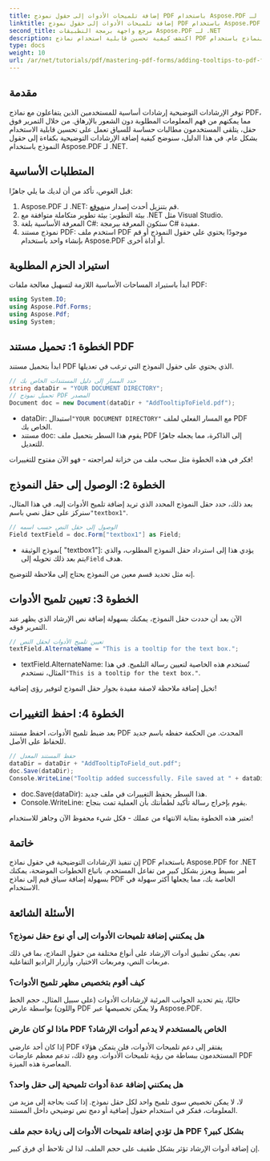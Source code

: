 ```yaml
---
title: إضافة تلميحات الأدوات إلى حقول نموذج PDF باستخدام Aspose.PDF لـ .NET
linktitle: إضافة تلميحات الأدوات إلى حقول نموذج PDF باستخدام Aspose.PDF لـ .NET
second_title: مرجع واجهة برمجة التطبيقات Aspose.PDF لـ .NET
description: اكتشف كيفية تحسين قابلية استخدام نماذج PDF الخاصة بك عن طريق إضافة تلميحات أدوات مفيدة إلى حقول النماذج باستخدام Aspose.PDF for .NET. يرشدك هذا الدليل خطوة بخطوة خلال العملية.
type: docs
weight: 10
url: /ar/net/tutorials/pdf/mastering-pdf-forms/adding-tooltips-to-pdf-form-fields/
---
```

## مقدمة

توفر الإرشادات التوضيحية إرشادات أساسية للمستخدمين الذين يتفاعلون مع نماذج PDF، مما يمكنهم من فهم المعلومات المطلوبة دون الشعور بالإرهاق. من خلال التمرير فوق حقل، يتلقى المستخدمون مطالبات حساسة للسياق تعمل على تحسين قابلية الاستخدام بشكل عام. في هذا الدليل، سنوضح كيفية إضافة الإرشادات التوضيحية بكفاءة إلى حقول النموذج باستخدام Aspose.PDF لـ .NET.

## المتطلبات الأساسية

قبل الغوص، تأكد من أن لديك ما يلي جاهزًا:

1.  Aspose.PDF لـ .NET: قم بتنزيل أحدث إصدار من[موقع](https://releases.aspose.com/pdf/net/).
2. بيئة التطوير: بيئة تطوير متكاملة متوافقة مع .NET مثل Visual Studio.
3. المعرفة الأساسية بلغة C#: ستكون المعرفة ببرمجة C# مفيدة.
4. نموذج مستند PDF: استخدم ملف PDF موجودًا يحتوي على حقول النموذج أو قم بإنشاء واحد باستخدام Aspose.PDF أو أداة أخرى.

## استيراد الحزم المطلوبة

ابدأ باستيراد المساحات الأساسية اللازمة لتسهيل معالجة ملفات PDF:

```csharp
using System.IO;
using Aspose.Pdf.Forms;
using Aspose.Pdf;
using System;
```

## الخطوة 1: تحميل مستند PDF

ابدأ بتحميل مستند PDF الذي يحتوي على حقول النموذج التي ترغب في تعديلها.

```csharp
// حدد المسار إلى دليل المستندات الخاص بك
string dataDir = "YOUR DOCUMENT DIRECTORY";
// تحميل نموذج PDF المصدر
Document doc = new Document(dataDir + "AddTooltipToField.pdf");
```

-  dataDir: استبدال`"YOUR DOCUMENT DIRECTORY"` مع المسار الفعلي لملف PDF الخاص بك.
- مستند doc: يقوم هذا السطر بتحميل ملف PDF إلى الذاكرة، مما يجعله جاهزًا للتعديل.

فكر في هذه الخطوة مثل سحب ملف من خزانة لمراجعته - فهو الآن مفتوح للتغييرات!

## الخطوة 2: الوصول إلى حقل النموذج

 بعد ذلك، حدد حقل النموذج المحدد الذي تريد إضافة تلميح الأدوات إليه. في هذا المثال، سنركز على حقل نصي باسم`"textbox1"`.

```csharp
// الوصول إلى حقل النص حسب اسمه
Field textField = doc.Form["textbox1"] as Field;
```

- نموذج الوثيقة[ "textbox1"]: يؤدي هذا إلى استرداد حقل النموذج المطلوب، والذي يتم بعد ذلك تحويله إلى`Field` هدف. 

إنه مثل تحديد قسم معين من النموذج يحتاج إلى ملاحظة للتوضيح.

## الخطوة 3: تعيين تلميح الأدوات

الآن بعد أن حددت حقل النموذج، يمكنك بسهولة إضافة نص الإرشاد الذي يظهر عند التمرير فوقه.

```csharp
// تعيين تلميح الأدوات لحقل النص
textField.AlternateName = "This is a tooltip for the text box.";
```

-  textField.AlternateName: تُستخدم هذه الخاصية لتعيين رسالة التلميح. في هذا المثال، نستخدم`"This is a tooltip for the text box."`.

تخيل إضافة ملاحظة لاصقة مفيدة بجوار حقل النموذج لتوفير رؤى إضافية!

## الخطوة 4: احفظ التغييرات

بعد ضبط تلميح الأدوات، احفظ مستند PDF المحدث. من الحكمة حفظه باسم جديد للحفاظ على الأصل.

```csharp
// حفظ المستند المعدل
dataDir = dataDir + "AddTooltipToField_out.pdf";
doc.Save(dataDir);
Console.WriteLine("Tooltip added successfully. File saved at " + dataDir);
```

- doc.Save(dataDir): هذا السطر يحفظ التغييرات في ملف جديد.
- Console.WriteLine: يقوم بإخراج رسالة تأكيد لطمأنتك بأن العملية تمت بنجاح.

تعتبر هذه الخطوة بمثابة الانتهاء من عملك - فكل شيء محفوظ الآن وجاهز للاستخدام!

## خاتمة

إن تنفيذ الإرشادات التوضيحية في حقول نماذج PDF باستخدام Aspose.PDF for .NET أمر بسيط ويعزز بشكل كبير من تفاعل المستخدم. باتباع الخطوات الموضحة، يمكنك بسهولة إضافة سياق قيم إلى نماذج PDF الخاصة بك، مما يجعلها أكثر سهولة في الاستخدام.

## الأسئلة الشائعة

### هل يمكنني إضافة تلميحات الأدوات إلى أي نوع حقل نموذج؟
نعم، يمكن تطبيق أدوات الإرشاد على أنواع مختلفة من حقول النماذج، بما في ذلك مربعات النص، ومربعات الاختيار، وأزرار الراديو التفاعلية.

### كيف أقوم بتخصيص مظهر تلميح الأدوات؟
حاليًا، يتم تحديد الجوانب المرئية لإرشادات الأدوات (على سبيل المثال، حجم الخط واللون) بواسطة عارض PDF ولا يمكن تخصيصها عبر Aspose.PDF.

### ماذا لو كان عارض PDF الخاص بالمستخدم لا يدعم أدوات الإرشاد؟
إذا كان أحد عارضي PDF يفتقر إلى دعم تلميحات الأدوات، فلن يتمكن هؤلاء المستخدمون ببساطة من رؤية تلميحات الأدوات. ومع ذلك، تدعم معظم عارضات PDF المعاصرة هذه الميزة.

### هل يمكنني إضافة عدة أدوات تلميحية إلى حقل واحد؟
لا، لا يمكن تخصيص سوى تلميح واحد لكل حقل نموذج. إذا كنت بحاجة إلى مزيد من المعلومات، ففكر في استخدام حقول إضافية أو دمج نص توضيحي داخل المستند.

### هل تؤدي إضافة تلميحات الأدوات إلى زيادة حجم ملف PDF بشكل كبير؟
إن إضافة أدوات الإرشاد تؤثر بشكل طفيف على حجم الملف، لذا لن تلاحظ أي فرق كبير.